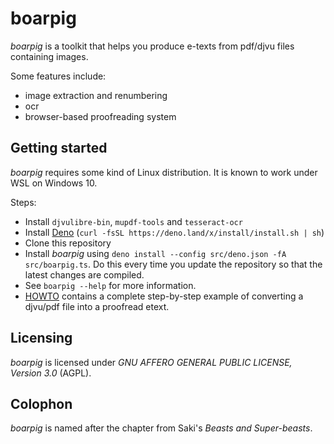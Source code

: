 # boarpig

*boarpig* is a toolkit that helps you produce e-texts from pdf/djvu files containing images.

Some features include:

* image extraction and renumbering
* ocr
* browser-based proofreading system

## Getting started

*boarpig* requires some kind of Linux distribution. It is known to work under WSL on Windows 10.

Steps:

* Install `djvulibre-bin`, `mupdf-tools` and `tesseract-ocr`
* Install [Deno](https://deno.land/) (`curl -fsSL https://deno.land/x/install/install.sh | sh`)
* Clone this repository
* Install *boarpig* using `deno install --config src/deno.json -fA src/boarpig.ts`. Do this every time you update the repository so that the latest changes are compiled.
* See `boarpig --help` for more information.
* [HOWTO](HOWTO.md) contains a complete step-by-step example of converting a djvu/pdf file into a proofread etext.

## Licensing

*boarpig* is licensed under *GNU AFFERO GENERAL PUBLIC LICENSE, Version 3.0* (AGPL).

## Colophon

*boarpig* is named after the chapter from Saki's *Beasts and Super-beasts*.
